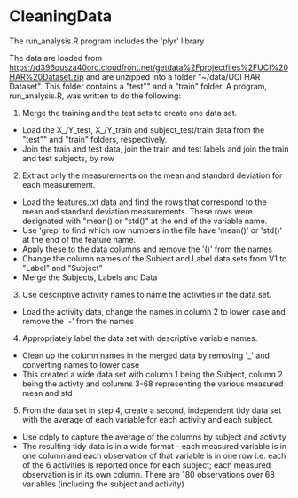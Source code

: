 # CleaningData
The run_analysis.R program includes the 'plyr' library

The data are loaded from https://d396qusza40orc.cloudfront.net/getdata%2Fprojectfiles%2FUCI%20HAR%20Dataset.zip 
and are unzipped into a folder "~/data/UCI HAR Dataset". This folder contains a "test"" and a "train" folder. 
A program, run_analysis.R, was written to do the following:

1. Merge the training and the test sets to create one data set.
+ Load the X_/Y_test, X_/Y_train and subject_test/train data from the "test"" and "train" folders, respectively. 
+ Join the train and test data, join the train and test labels and join the train and test subjects, by row

2. Extract only the measurements on the mean and standard deviation for each measurement. 
+ Load the features.txt data and find the rows that correspond to the mean and standard deviation measurements. 
These rows were designated with "mean() or "std()" at the end of the variable name. 
+ Use 'grep' to find which row numbers in the file have 'mean()' or 'std()' at the end of the feature name.
+ Apply these to the data columns and remove the '()' from the names 
+ Change the column names of the Subject and Label data sets from V1 to "Label" and "Subject"
+ Merge the Subjects, Labels and Data


3. Use descriptive activity names to name the activities in the data set.
+ Load the activity data, change the names in column 2 to lower case and remove the '-' from the names

4. Appropriately label the data set with descriptive variable names.
+ Clean up the column names in the merged data by removing '_' and converting names to lower case
+ This created a wide data set with column 1 being the Subject, column 2 being the activty and columns 3-68 
representing the various measured mean and std

5. From the data set in step 4, create a second, independent tidy data set with the average of each variable for 
each activity and each subject.
+ Use ddply to capture the average of the columns by subject and activity
+ The resulting tidy data is in a wide format - each measured variable is in one column and each observation of that 
variable is in one row i.e. each of the 6 activities is reported once for each subject; each measured observation is 
in its own column. There are 180 observations over 68 variables (including the subject and activity)
